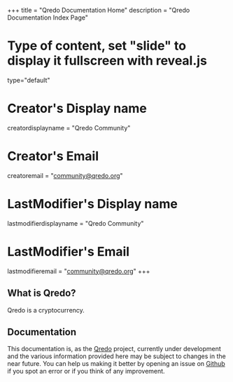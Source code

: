+++
title = "Qredo Documentation Home"
description = "Qredo Documentation Index Page"
# Type of content, set "slide" to display it fullscreen with reveal.js
type="default"
# Creator's Display name
creatordisplayname = "Qredo Community"
# Creator's Email
creatoremail = "community@qredo.org"
# LastModifier's Display name
lastmodifierdisplayname = "Qredo Community"
# LastModifier's Email
lastmodifieremail = "community@qredo.org"
+++
<section>
<h2 id="what-is-qredo">What is Qredo?</h2>
<p>Qredo is a cryptocurrency.</p>

<h2 id="documentation">Documentation</h2>
<p>This documentation is, as the <a href="https://qredo.org">Qredo</a> project, currently under development and the various
information provided here may be subject to changes in the near future. You can help us making it better by opening an
issue on <a href="https://github.com/qredo/Qredo-Documentation/issues">Github</a> if you spot an error or if you think of any
improvement.</p>

</section>
